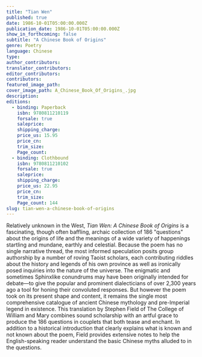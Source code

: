 ```yaml
---
title: "Tian Wen"
published: true
date: 1986-10-01T05:00:00.000Z
publication_date: 1986-10-01T05:00:00.000Z
show_in_forthcoming: false
subtitle: "A Chinese Book of Origins"
genre: Poetry
language: Chinese
type:
author_contributors:
translator_contributors:
editor_contributors:
contributors:
featured_image_path:
cover_image_path: A_Chinese_Book_Of_Origins_.jpg
description:
editions:
  - binding: Paperback
    isbn: 9780811210119
    forsale: true
    saleprice:
    shipping_charge:
    price_us: 15.95
    price_cn:
    trim_size:
    Page_count:
  - binding: Clothbound
    isbn: 9780811210102
    forsale: true
    saleprice:
    shipping_charge:
    price_us: 22.95
    price_cn:
    trim_size:
    Page_count: 144
slug: tian-wen-a-chinese-book-of-origins
---
```


Relatively unknown in the West, _Tian Wen: A Chinese Book of Origins_ is a fascinating, though often baffling, archaic collection of 186 "questions" about the origins of life and the meanings of a wide variety of happenings startling and mundane, earthly and celestial. Because the poem has no single narrative thread, the most informed speculation posits group authorship by a number of roving Taoist scholars, each contributing riddles about the history and legends of his own province as well as ironically posed inquiries into the nature of the universe. The enigmatic and sometimes Sphinxlike conundrums may have been originally intended for debate––to give the popular and prominent dialecticians of over 2,300 years ago a tool for honing their convoluted responses. But however the poem took on its present shape and content, it remains the single most comprehensive catalogue of ancient Chinese mythology and pre-Imperial legend in existence. This translation by Stephen Field of The College of William and Mary combines sound scholarship with an artful grace to produce the 186 questions in couplets that both tease and enchant. In addition to a historical introduction that clearly explains what is known and not known about the poem, Field provides extensive notes to help the English-speaking reader understand the basic Chinese myths alluded to in the questions.

